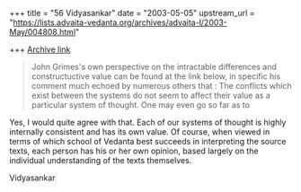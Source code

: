 +++
title = "56 Vidyasankar"
date = "2003-05-05"
upstream_url = "https://lists.advaita-vedanta.org/archives/advaita-l/2003-May/004808.html"

+++
[Archive link](https://lists.advaita-vedanta.org/archives/advaita-l/2003-May/004808.html)

>John Grimes's own perspective on the intractable differences and
>constructuctive value can be found at the link below, in specific his
>comment much
>echoed by numerous others that :
>The conflicts which exist between the systems do not seem to affect
>their value as a particular system of thought. One may even go so far as to

Yes, I would quite agree with that. Each of our systems of thought is
highly internally consistent and has its own value. Of course, when viewed
in terms of which school of Vedanta best succeeds in interpreting the
source texts, each person has his or her own opinion, based largely on the
individual understanding of the texts themselves.

Vidyasankar

